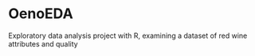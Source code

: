 # OenoEDA
Exploratory data analysis project with R, examining a dataset of red wine attributes and quality
